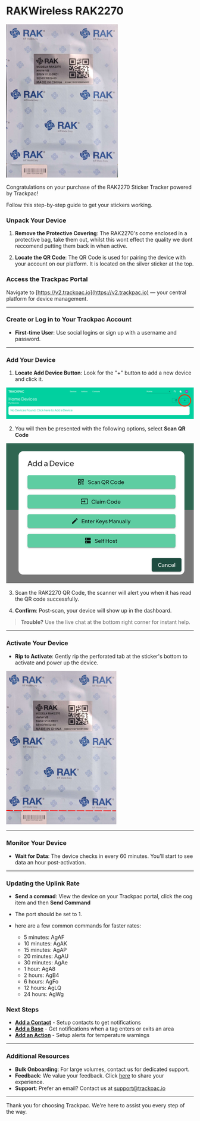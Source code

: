 # RAKWireless RAK2270

![The RAKwireless 2270 Sticker Tracker](../assets/rak2270-front.jpg)

Congratulations on your purchase of the RAK2270 Sticker Tracker powered by Trackpac!

Follow this step-by-step guide to get your stickers working.

### Unpack Your Device

1. **Remove the Protective Covering**: The RAK2270's come enclosed in a protective bag, take them out, whilst this wont effect the quality we dont reccomend putting them back in when active.

2. **Locate the QR Code**: The QR Code is used for pairing the device with your account on our platform. It is located on the silver sticker at the top.

### Access the Trackpac Portal

Navigate to [https://v2.trackpac.io](https://v2.trackpac.io) — your central platform for device management.

---

### Create or Log in to Your Trackpac Account

- **First-time User**: Use social logins or sign up with a username and password.

---

### Add Your Device

1. **Locate Add Device Button**: Look for the "+" button to add a new device and click it.

![Add Device Button](../assets/add-device.png)

2. You will then be presented with the following options, select **Scan QR Code**

![Add Device Dialog](../assets/add-device-dialog.png)

3. Scan the RAK2270 QR Code, the scanner will alert you when it has read the QR code successfully.

4. **Confirm**: Post-scan, your device will show up in the dashboard.

> **Trouble?** Use the live chat at the bottom right corner for instant help.

---

### Activate Your Device

- **Rip to Activate**: Gently rip the perforated tab at the sticker's bottom to activate and power up the device.

![Rip along the preforated line as shown to activate](../assets/rak2270-rip-to-activate.jpg)

---

### Monitor Your Device

- **Wait for Data**: The device checks in every 60 minutes. You'll start to see data an hour post-activation.

---

### Updating the Uplink Rate

- **Send a commad**: View the device on your Trackpac portal, click the cog item and then **Send Command**

- The port should be set to 1.

- here are a few common commands for faster rates:
  - 5 minutes: AgAF
  - 10 minutes: AgAK
  - 15 minutes: AgAP
  - 20 minutes: AgAU
  - 30 minutes: AgAe
  - 1 hour: AgA8
  - 2 hours: AgB4
  - 6 hours: AgFo
  - 12 hours: AgLQ
  - 24 hours: AgWg

### Next Steps

- **[Add a Contact](../getting-started/add-a-contact)** - Setup contacts to get notifications
- **[Add a Base](../getting-started/add-a-base)** - Get notifications when a tag enters or exits an area
- **[Add an Action](../getting-started/add-an-action)** - Setup alerts for temperature warnings

---

### Additional Resources

- **Bulk Onboarding**: For large volumes, contact us for dedicated support.
- **Feedback**: We value your feedback. Click [here](https://trackpac.canny.io/feature-device-requests) to share your experience.
- **Support**: Prefer an email? Contact us at [support@trackpac.io](mailto:hello@trackpac.io)

---

Thank you for choosing Trackpac. We're here to assist you every step of the way.
